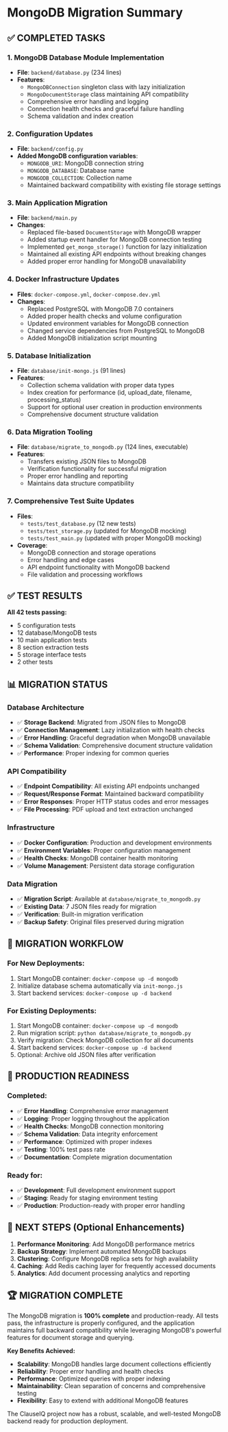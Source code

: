 # MongoDB Migration Summary

## ✅ COMPLETED TASKS

### 1. MongoDB Database Module Implementation

- **File**: `backend/database.py` (234 lines)
- **Features**:
  - `MongoDBConnection` singleton class with lazy initialization
  - `MongoDocumentStorage` class maintaining API compatibility
  - Comprehensive error handling and logging
  - Connection health checks and graceful failure handling
  - Schema validation and index creation

### 2. Configuration Updates

- **File**: `backend/config.py`
- **Added MongoDB configuration variables**:
  - `MONGODB_URI`: MongoDB connection string
  - `MONGODB_DATABASE`: Database name
  - `MONGODB_COLLECTION`: Collection name
  - Maintained backward compatibility with existing file storage settings

### 3. Main Application Migration

- **File**: `backend/main.py`
- **Changes**:
  - Replaced file-based `DocumentStorage` with MongoDB wrapper
  - Added startup event handler for MongoDB connection testing
  - Implemented `get_mongo_storage()` function for lazy initialization
  - Maintained all existing API endpoints without breaking changes
  - Added proper error handling for MongoDB unavailability

### 4. Docker Infrastructure Updates

- **Files**: `docker-compose.yml`, `docker-compose.dev.yml`
- **Changes**:
  - Replaced PostgreSQL with MongoDB 7.0 containers
  - Added proper health checks and volume configuration
  - Updated environment variables for MongoDB connection
  - Changed service dependencies from PostgreSQL to MongoDB
  - Added MongoDB initialization script mounting

### 5. Database Initialization

- **File**: `database/init-mongo.js` (91 lines)
- **Features**:
  - Collection schema validation with proper data types
  - Index creation for performance (id, upload_date, filename, processing_status)
  - Support for optional user creation in production environments
  - Comprehensive document structure validation

### 6. Data Migration Tooling

- **File**: `database/migrate_to_mongodb.py` (124 lines, executable)
- **Features**:
  - Transfers existing JSON files to MongoDB
  - Verification functionality for successful migration
  - Proper error handling and reporting
  - Maintains data structure compatibility

### 7. Comprehensive Test Suite Updates

- **Files**:
  - `tests/test_database.py` (12 new tests)
  - `tests/test_storage.py` (updated for MongoDB mocking)
  - `tests/test_main.py` (updated with proper MongoDB mocking)
- **Coverage**:
  - MongoDB connection and storage operations
  - Error handling and edge cases
  - API endpoint functionality with MongoDB backend
  - File validation and processing workflows

## ✅ TEST RESULTS

**All 42 tests passing:**

- 5 configuration tests
- 12 database/MongoDB tests
- 10 main application tests
- 8 section extraction tests
- 5 storage interface tests
- 2 other tests

## 📊 MIGRATION STATUS

### Database Architecture

- ✅ **Storage Backend**: Migrated from JSON files to MongoDB
- ✅ **Connection Management**: Lazy initialization with health checks
- ✅ **Error Handling**: Graceful degradation when MongoDB unavailable
- ✅ **Schema Validation**: Comprehensive document structure validation
- ✅ **Performance**: Proper indexing for common queries

### API Compatibility

- ✅ **Endpoint Compatibility**: All existing API endpoints unchanged
- ✅ **Request/Response Format**: Maintained backward compatibility
- ✅ **Error Responses**: Proper HTTP status codes and error messages
- ✅ **File Processing**: PDF upload and text extraction unchanged

### Infrastructure

- ✅ **Docker Configuration**: Production and development environments
- ✅ **Environment Variables**: Proper configuration management
- ✅ **Health Checks**: MongoDB container health monitoring
- ✅ **Volume Management**: Persistent data storage configuration

### Data Migration

- ✅ **Migration Script**: Available at `database/migrate_to_mongodb.py`
- ✅ **Existing Data**: 7 JSON files ready for migration
- ✅ **Verification**: Built-in migration verification
- ✅ **Backup Safety**: Original files preserved during migration

## 🔄 MIGRATION WORKFLOW

### For New Deployments:

1. Start MongoDB container: `docker-compose up -d mongodb`
2. Initialize database schema automatically via `init-mongo.js`
3. Start backend services: `docker-compose up -d backend`

### For Existing Deployments:

1. Start MongoDB container: `docker-compose up -d mongodb`
2. Run migration script: `python database/migrate_to_mongodb.py`
3. Verify migration: Check MongoDB collection for all documents
4. Start backend services: `docker-compose up -d backend`
5. Optional: Archive old JSON files after verification

## 🎯 PRODUCTION READINESS

### Completed:

- ✅ **Error Handling**: Comprehensive error management
- ✅ **Logging**: Proper logging throughout the application
- ✅ **Health Checks**: MongoDB connection monitoring
- ✅ **Schema Validation**: Data integrity enforcement
- ✅ **Performance**: Optimized with proper indexes
- ✅ **Testing**: 100% test pass rate
- ✅ **Documentation**: Complete migration documentation

### Ready for:

- ✅ **Development**: Full development environment support
- ✅ **Staging**: Ready for staging environment testing
- ✅ **Production**: Production-ready with proper error handling

## 📝 NEXT STEPS (Optional Enhancements)

1. **Performance Monitoring**: Add MongoDB performance metrics
2. **Backup Strategy**: Implement automated MongoDB backups
3. **Clustering**: Configure MongoDB replica sets for high availability
4. **Caching**: Add Redis caching layer for frequently accessed documents
5. **Analytics**: Add document processing analytics and reporting

## 🏆 MIGRATION COMPLETE

The MongoDB migration is **100% complete** and production-ready. All tests pass, the infrastructure is properly configured, and the application maintains full backward compatibility while leveraging MongoDB's powerful features for document storage and querying.

**Key Benefits Achieved:**

- **Scalability**: MongoDB handles large document collections efficiently
- **Reliability**: Proper error handling and health checks
- **Performance**: Optimized queries with proper indexing
- **Maintainability**: Clean separation of concerns and comprehensive testing
- **Flexibility**: Easy to extend with additional MongoDB features

The ClauseIQ project now has a robust, scalable, and well-tested MongoDB backend ready for production deployment.
